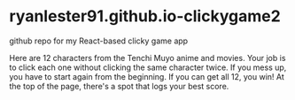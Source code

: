 # ryanlester91.github.io-clickygame2
github repo for my React-based clicky game app

Here are 12 characters from the Tenchi Muyo anime and movies. Your job is to click each one without clicking the same character twice. If you mess up, you have to start again from the beginning. If you can get all 12, you win!  At the top of the page, there's a spot that logs your best score.
